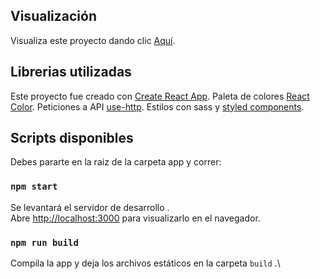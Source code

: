 ## Visualización

Visualiza este proyecto dando clic [Aquí](http://n5-now-test.s3-website.us-east-2.amazonaws.com).

## Librerias utilizadas

Este proyecto fue creado con [Create React App](https://github.com/facebook/create-react-app).
Paleta de colores [React Color](https://casesandberg.github.io/react-color/).
Peticiones a API [use-http](https://use-http.com/#/).
Estilos con sass y [styled components](https://styled-components.com/).

## Scripts disponibles

Debes pararte en la raiz de la carpeta app y correr:

### `npm start`

Se levantará el servidor de desarrollo .\
Abre [http://localhost:3000](http://localhost:3000) para visualizarlo en el navegador.

### `npm run build`

Compila la app y deja los archivos estáticos en la carpeta `build` .\

